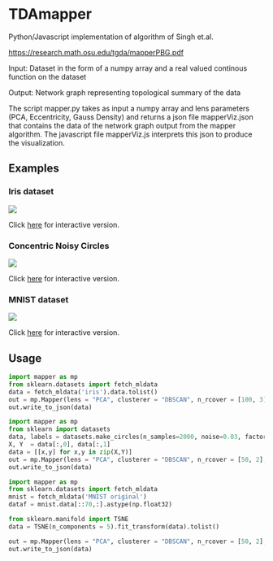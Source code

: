 # TDAmapper

Python/Javascript implementation of algorithm of Singh et.al.

https://research.math.osu.edu/tgda/mapperPBG.pdf

Input: Dataset in the form of a numpy array and a real valued continous function on the dataset

Output: Network graph representing topological summary of the data

The script mapper.py takes as input a numpy array and lens parameters (PCA, Eccentricity, Gauss Density) and returns a json file mapperViz.json that contains the data of the network graph output from the mapper algorithm. The javascript file mapperViz.js interprets this json to produce the visualization. 

## Examples

### Iris dataset

![](https://romiebanerjee.github.io/IRIS/mapper_iris.png)

Click [here](https://romiebanerjee.github.io/IRIS/index.html) for interactive version.

### Concentric Noisy Circles

![](https://romiebanerjee.github.io/CIRCLES/mapper_circles.png)

Click [here](https://romiebanerjee.github.io/CIRCLES/index.html) for interactive version.

### MNIST dataset

![](https://romiebanerjee.github.io/MNIST/mapper_MNIST.png)

Click [here](https://romiebanerjee.github.io/MNIST) for interactive version.


## Usage

```python
import mapper as mp
from sklearn.datasets import fetch_mldata
data = fetch_mldata('iris').data.tolist()
out = mp.Mapper(lens = "PCA", clusterer = "DBSCAN", n_rcover = [100, 3], clusterer_params  = (0.1,5))
out.write_to_json(data)
```
```python
import mapper as mp
from sklearn import datasets
data, labels = datasets.make_circles(n_samples=2000, noise=0.03, factor=0.5)
X, Y  = data[:,0], data[:,1]
data = [[x,y] for x,y in zip(X,Y)]
out = mp.Mapper(lens = "PCA", clusterer = "DBSCAN", n_rcover = [50, 2], clusterer_params  = (0.1,5))
out.write_to_json(data)
```

```python
import mapper as mp
from sklearn.datasets import fetch_mldata
mnist = fetch_mldata('MNIST original')
dataf = mnist.data[::70,:].astype(np.float32)

from sklearn.manifold import TSNE
data = TSNE(n_components = 5).fit_transform(data).tolist()

out = mp.Mapper(lens = "PCA", clusterer = "DBSCAN", n_rcover = [50, 2], clusterer_params  = (0.1,5))
out.write_to_json(data)
```




